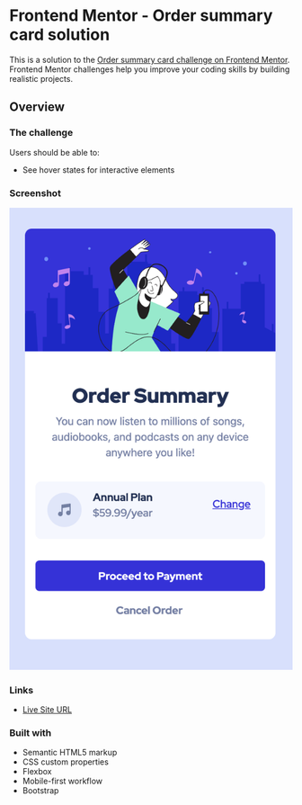 # Frontend Mentor - Order summary card solution

This is a solution to the [Order summary card challenge on Frontend Mentor](https://www.frontendmentor.io/challenges/order-summary-component-QlPmajDUj). Frontend Mentor challenges help you improve your coding skills by building realistic projects. 

## Overview

### The challenge

Users should be able to:

- See hover states for interactive elements

### Screenshot

![](/images/Screenshot%202022-08-17%20at%2023.24.51.png)

### Links
- [Live Site URL](https://order-summary-card-frontend-mentor.netlify.app/)


### Built with

- Semantic HTML5 markup
- CSS custom properties
- Flexbox
- Mobile-first workflow
- Bootstrap


